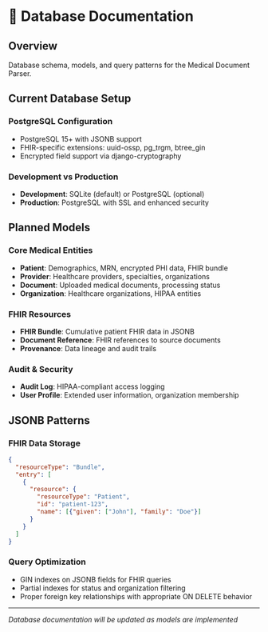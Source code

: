 # 💾 Database Documentation

## Overview

Database schema, models, and query patterns for the Medical Document Parser.

## Current Database Setup

### PostgreSQL Configuration
- PostgreSQL 15+ with JSONB support
- FHIR-specific extensions: uuid-ossp, pg_trgm, btree_gin
- Encrypted field support via django-cryptography

### Development vs Production
- **Development**: SQLite (default) or PostgreSQL (optional)
- **Production**: PostgreSQL with SSL and enhanced security

## Planned Models

### Core Medical Entities
- **Patient**: Demographics, MRN, encrypted PHI data, FHIR bundle
- **Provider**: Healthcare providers, specialties, organizations
- **Document**: Uploaded medical documents, processing status
- **Organization**: Healthcare organizations, HIPAA entities

### FHIR Resources
- **FHIR Bundle**: Cumulative patient FHIR data in JSONB
- **Document Reference**: FHIR references to source documents
- **Provenance**: Data lineage and audit trails

### Audit & Security
- **Audit Log**: HIPAA-compliant access logging
- **User Profile**: Extended user information, organization membership

## JSONB Patterns

### FHIR Data Storage
```json
{
  "resourceType": "Bundle",
  "entry": [
    {
      "resource": {
        "resourceType": "Patient",
        "id": "patient-123",
        "name": [{"given": ["John"], "family": "Doe"}]
      }
    }
  ]
}
```

### Query Optimization
- GIN indexes on JSONB fields for FHIR queries
- Partial indexes for status and organization filtering
- Proper foreign key relationships with appropriate ON DELETE behavior

---

*Database documentation will be updated as models are implemented* 